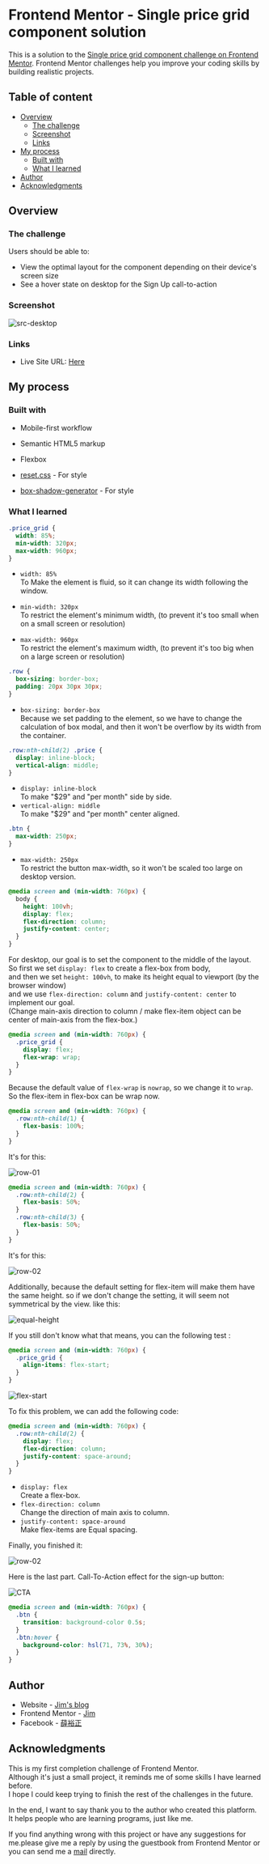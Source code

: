 # Frontend Mentor - Single price grid component solution

This is a solution to the [Single price grid component challenge on Frontend Mentor](https://www.frontendmentor.io/challenges/single-price-grid-component-5ce41129d0ff452fec5abbbc). Frontend Mentor challenges help you improve your coding skills by building realistic projects.

## Table of content

- [Overview](#overview)
  - [The challenge](#the-challenge)
  - [Screenshot](#screenshot)
  - [Links](#links)
- [My process](#my-process)
  - [Built with](#built-with)
  - [What I learned](#what-i-learned)
- [Author](#author)
- [Acknowledgments](#acknowledgments)

## Overview

### The challenge

Users should be able to:

- View the optimal layout for the component depending on their device's screen size
- See a hover state on desktop for the Sign Up call-to-action

### Screenshot

![src-desktop](README-img/src-desktop.jpg)

### Links

- Live Site URL: [Here](https://jubeatt.github.io/single-price-grid-component/)

## My process

### Built with

- Mobile-first workflow
- Semantic HTML5 markup
- Flexbox

- [reset.css](https://meyerweb.com/eric/tools/css/reset/) - For style
- [box-shadow-generator](https://html-css-js.com/css/generator/box-shadow/) - For style

### What I learned

```css
.price_grid {
  width: 85%;
  min-width: 320px;
  max-width: 960px;
}
```

- `width: 85%`  
  To Make the element is fluid, so it can change its width following the window.

- `min-width: 320px`  
  To restrict the element's minimum width, (to prevent it's too small when on a small screen or resolution)

- `max-width: 960px`  
  To restrict the element's maximum width, (to prevent it's too big when on a large screen or resolution)

```css
.row {
  box-sizing: border-box;
  padding: 20px 30px 30px;
}
```

- `box-sizing: border-box`  
  Because we set padding to the element, so we have to change the calculation of box modal, and then it won't be overflow by its width from the container.

```css
.row:nth-child(2) .price {
  display: inline-block;
  vertical-align: middle;
}
```

- `display: inline-block`  
  To make "$29" and "per month" side by side.
- `vertical-align: middle`  
  To make "$29" and "per month" center aligned.

```css
.btn {
  max-width: 250px;
}
```

- `max-width: 250px`  
  To restrict the button max-width, so it won't be scaled too
  large on desktop version.

```css
@media screen and (min-width: 760px) {
  body {
    height: 100vh;
    display: flex;
    flex-direction: column;
    justify-content: center;
  }
}
```

For desktop, our goal is to set the component to the middle of the layout.  
So first we set `display: flex` to create a flex-box from body,  
and then we set `height: 100vh`, to make its height equal to viewport (by the browser window)  
and we use `flex-direction: column` and `justify-content: center` to implement our goal.  
(Change main-axis direction to column / make flex-item object can be center of main-axis from the flex-box.)

```css
@media screen and (min-width: 760px) {
  .price_grid {
    display: flex;
    flex-wrap: wrap;
  }
}
```

Because the default value of `flex-wrap` is `nowrap`, so we change it to `wrap`.  
So the flex-item in flex-box can be wrap now.

```css
@media screen and (min-width: 760px) {
  .row:nth-child(1) {
    flex-basis: 100%;
  }
}
```

It's for this:

![row-01](README-img/row-01.jpg)

```css
@media screen and (min-width: 760px) {
  .row:nth-child(2) {
    flex-basis: 50%;
  }
  .row:nth-child(3) {
    flex-basis: 50%;
  }
}
```

It's for this:

![row-02](README-img/row-02.jpg)

Additionally, because the default setting for flex-item will make them have the same height. so if we don't change the setting, it will seem not symmetrical by the view. like this:

![equal-height](README-img/equal-height.jpg)

If you still don't know what that means, you can the following test :

```css
@media screen and (min-width: 760px) {
  .price_grid {
    align-items: flex-start;
  }
}
```

![flex-start](README-img/flex-start.jpg)

To fix this problem, we can add the following code:

```css
@media screen and (min-width: 760px) {
  .row:nth-child(2) {
    display: flex;
    flex-direction: column;
    justify-content: space-around;
  }
}
```

- `display: flex`  
  Create a flex-box.
- `flex-direction: column`  
  Change the direction of main axis to column.
- `justify-content: space-around`  
  Make flex-items are Equal spacing.

Finally, you finished it:

![row-02](README-img/row-02.jpg)

Here is the last part. Call-To-Action effect for the sign-up button:

![CTA](README-img/CTA.gif)

```css
@media screen and (min-width: 760px) {
  .btn {
    transition: background-color 0.5s;
  }
  .btn:hover {
    background-color: hsl(71, 73%, 30%);
  }
}
```

## Author

- Website - [Jim's blog](https://jubeatt.github.io/)
- Frontend Mentor - [Jim](https://www.frontendmentor.io/profile/jubeatt)
- Facebook - [薛裕正](https://www.facebook.com/profile.php?id=100003593580513)

## Acknowledgments

This is my first completion challenge of Frontend Mentor.  
Although it's just a small project, it reminds me of some skills I have learned before.  
I hope I could keep trying to finish the rest of the challenges in the future.

In the end, I want to say thank you to the author who created this platform.  
It helps people who are learning programs, just like me.

If you find anything wrong with this project or have any suggestions for me.please give me a reply by using the guestbook from Frontend Mentor or you can send me a [mail](mailto:jimdevelopesite) directly.
